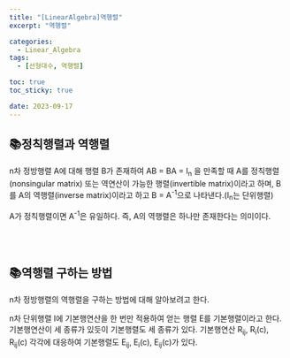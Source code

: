 ```yaml
---
title: "[LinearAlgebra]역행렬"
excerpt: "역행렬"

categories:
  - Linear_Algebra
tags:
  - [선형대수, 역행렬]

toc: true
toc_sticky: true

date: 2023-09-17
---
```


## 📚정칙행렬과 역행렬
n차 정방행렬 A에 대해 행렬 B가 존재하여 AB = BA = I<sub>n</sub> 을 만족할 때 A를 정칙행렬(nonsingular matrix) 또는 역연산이 가능한 행렬(invertible matrix)이라고 하며, B를 A의 역행렬(inverse matrix)이라고 하고 B = A<sup>-1</sup>으로 나타낸다.(I<sub>n</sub>는 단위행렬)

A가 정칙행렬이면 A<sup>-1</sup>은 유일하다. 즉, A의 역행렬은 하나만 존재한다는 의미이다.

<br><br>

## 📚역행렬 구하는 방법
n차 정방행렬의 역행렬을 구하는 방법에 대해 알아보려고 한다.

n차 단위행렬 I에 기본행연산을 한 번만 적용하여 얻는 행렬 E를 기본행렬이라고 한다. 기본행연산이 세 종류가 있듯이 기본행렬도 세 종류가 있다. 기본행연산 R<sub>ij</sub>, R<sub>i</sub>(c), R<sub>ij</sub>(c) 각각에 대응하여 기본행렬도 E<sub>ij</sub>, E<sub>i</sub>(c), E<sub>ij</sub>(c)가 있다.

<br><br>